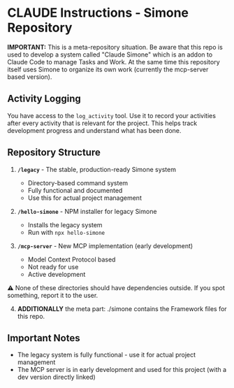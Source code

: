 # CLAUDE Instructions - Simone Repository

**IMPORTANT:** This is a meta-repository situation. Be aware that this repo is used to develop a system called "Claude Simone" which is an addon to Claude Code to manage Tasks and Work. At the same time this repository itself uses Simone to organize its own work (currently the mcp-server based version).

## Activity Logging

You have access to the `log_activity` tool. Use it to record your activities after every activity that is relevant for the project. This helps track development progress and understand what has been done.

## Repository Structure

1. **`/legacy`** - The stable, production-ready Simone system
   - Directory-based command system
   - Fully functional and documented
   - Use this for actual project management

2. **`/hello-simone`** - NPM installer for legacy Simone
   - Installs the legacy system
   - Run with `npx hello-simone`

3. **`/mcp-server`** - New MCP implementation (early development)
   - Model Context Protocol based
   - Not ready for use
   - Active development

⚠ None of these directories should have dependencies outside. If you spot something, report it to the user.

4. **ADDITIONALLY** the meta part: ./simone contains the Framework files for this repo.

## Important Notes

- The legacy system is fully functional - use it for actual project management
- The MCP server is in early development and used for this project (with a dev version directly linked)
